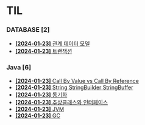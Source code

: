# TIL
 
### DATABASE [2]
- [**[2024-01-23]**  관계 데이터 모델](https://github.com/A-lass/TIL/blob/main/DATABASE/관계_데이터_모델.md)
- [**[2024-01-23]**  트랜잭션](https://github.com/A-lass/TIL/blob/main/DATABASE/트랜잭션.md)
### Java [6]
- [**[2024-01-23]**  Call By Value vs Call By Reference](https://github.com/A-lass/TIL/blob/main/Java/Call_By_Value_vs_Call_By_Reference.md)
- [**[2024-01-23]**  String StringBuilder StringBuffer](https://github.com/A-lass/TIL/blob/main/Java/String_StringBuilder_StringBuffer.md)
- [**[2024-01-23]**  동기화](https://github.com/A-lass/TIL/blob/main/Java/동기화.md)
- [**[2024-01-23]**  추상클래스와 인터페이스](https://github.com/A-lass/TIL/blob/main/Java/추상클래스와_인터페이스.md)
- [**[2024-01-23]**  JVM](https://github.com/A-lass/TIL/blob/main/Java/JVM.md)
- [**[2024-01-23]**  GC](https://github.com/A-lass/TIL/blob/main/Java/GC.md)
